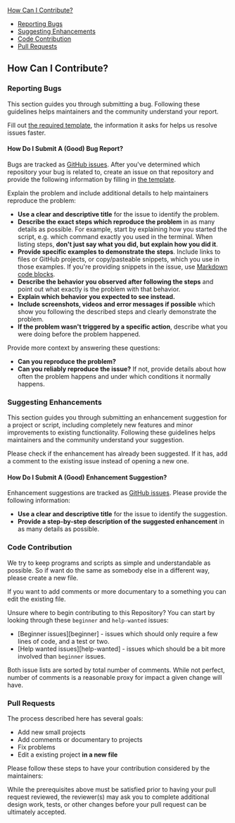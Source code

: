 
[How Can I Contribute?](#how-can-i-contribute)
  * [Reporting Bugs](#reporting-bugs)
  * [Suggesting Enhancements](#suggesting-enhancements)
  * [Code Contribution](#code-contribution)
  * [Pull Requests](#pull-requests)


## How Can I Contribute?

### Reporting Bugs

This section guides you through submitting a bug. Following these guidelines helps maintainers and the community understand your report.

 Fill out [the required template](https://github.com/DMeurer/small-projects/blob/main/.github/ISSUE_TEMPLATE/bug_report.md), the information it asks for helps us resolve issues faster.

#### How Do I Submit A (Good) Bug Report?

Bugs are tracked as [GitHub issues](https://guides.github.com/features/issues/). After you've determined which repository your bug is related to, create an issue on that repository and provide the following information by filling in [the template](https://github.com/DMeurer/small-projects/blob/main/.github/ISSUE_TEMPLATE/bug_report.md).

Explain the problem and include additional details to help maintainers reproduce the problem:

* **Use a clear and descriptive title** for the issue to identify the problem.
* **Describe the exact steps which reproduce the problem** in as many details as possible. For example, start by explaining how you started the script, e.g. which command exactly you used in the terminal. When listing steps, **don't just say what you did, but explain how you did it**.
* **Provide specific examples to demonstrate the steps**. Include links to files or GitHub projects, or copy/pasteable snippets, which you use in those examples. If you're providing snippets in the issue, use [Markdown code blocks](https://help.github.com/articles/markdown-basics/#multiple-lines).
* **Describe the behavior you observed after following the steps** and point out what exactly is the problem with that behavior.
* **Explain which behavior you expected to see instead.**
* **Include screenshots, videos and error messages if possible** which show you following the described steps and clearly demonstrate the problem.
* **If the problem wasn't triggered by a specific action**, describe what you were doing before the problem happened.

Provide more context by answering these questions:

* **Can you reproduce the problem?**
* **Can you reliably reproduce the issue?** If not, provide details about how often the problem happens and under which conditions it normally happens.

### Suggesting Enhancements

This section guides you through submitting an enhancement suggestion for a project or script, including completely new features and minor improvements to existing functionality. Following these guidelines helps maintainers and the community understand your suggestion.

Please check if the enhancement has already been suggested. If it has, add a comment to the existing issue instead of opening a new one.

#### How Do I Submit A (Good) Enhancement Suggestion?

Enhancement suggestions are tracked as [GitHub issues](https://guides.github.com/features/issues/). Please provide the following information:

* **Use a clear and descriptive title** for the issue to identify the suggestion.
* **Provide a step-by-step description of the suggested enhancement** in as many details as possible.

### Code Contribution

We try to keep programs and scripts as simple and understandable as possible. So if want do the same as somebody else in a different way, please create a new file.

If you want to add comments or more documentary to a something you can edit the existing file.

Unsure where to begin contributing to this Repository? You can start by looking through these `beginner` and `help-wanted` issues:

* [Beginner issues][beginner] - issues which should only require a few lines of code, and a test or two.
* [Help wanted issues][help-wanted] - issues which should be a bit more involved than `beginner` issues.

Both issue lists are sorted by total number of comments. While not perfect, number of comments is a reasonable proxy for impact a given change will have.

### Pull Requests

The process described here has several goals:

- Add new small projects
- Add comments or documentary to projects
- Fix problems
- Edit a existing project **in a new file**

Please follow these steps to have your contribution considered by the maintainers:

While the prerequisites above must be satisfied prior to having your pull request reviewed, the reviewer(s) may ask you to complete additional design work, tests, or other changes before your pull request can be ultimately accepted.

